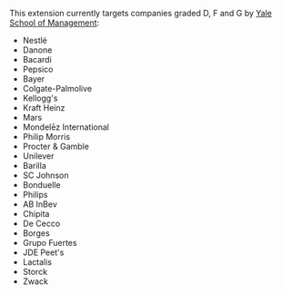 This extension currently targets companies graded D, F and G by [Yale School of Management](https://som.yale.edu/story/2022/over-750-companies-have-curtailed-operations-russia-some-remain):

- Nestlé
- Danone
- Bacardi
- Pepsico
- Bayer
- Colgate-Palmolive
- Kellogg's
- Kraft Heinz
- Mars
- Mondelēz International
- Philip Morris
- Procter & Gamble
- Unilever
- Barilla
- SC Johnson
- Bonduelle
- Philips
- AB InBev
- Chipita
- De Cecco
- Borges
- Grupo Fuertes
- JDE Peet's
- Lactalis
- Storck
- Zwack
